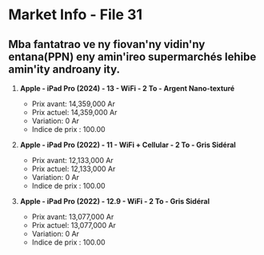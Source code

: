 # Market Info - File 31

## Mba fantatrao ve ny fiovan'ny vidin'ny entana(PPN) eny amin'ireo supermarchés lehibe amin'ity androany ity.

1. **Apple - iPad Pro (2024) - 13 - WiFi - 2 To - Argent Nano-texturé**
   - Prix avant: 14,359,000 Ar
   - Prix actuel: 14,359,000 Ar
   - Variation: 0 Ar
   - Indice de prix : 100.00

2. **Apple - iPad Pro (2022) - 11 - WiFi + Cellular - 2 To - Gris Sidéral**
   - Prix avant: 12,133,000 Ar
   - Prix actuel: 12,133,000 Ar
   - Variation: 0 Ar
   - Indice de prix : 100.00

3. **Apple - iPad Pro (2022) - 12.9 - WiFi - 2 To - Gris Sidéral**
   - Prix avant: 13,077,000 Ar
   - Prix actuel: 13,077,000 Ar
   - Variation: 0 Ar
   - Indice de prix : 100.00

